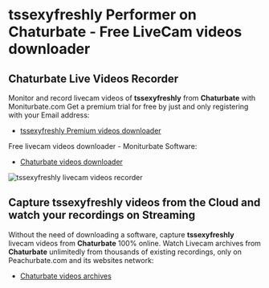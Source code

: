 # tssexyfreshly Performer on Chaturbate - Free LiveCam videos downloader

## Chaturbate Live Videos Recorder

Monitor and record livecam videos of **tssexyfreshly** from **Chaturbate** with Moniturbate.com
Get a premium trial for free by just and only registering with your Email address:
* [tssexyfreshly Premium videos downloader](https://moniturbate.com/request-demo-licence-key.html)

Free livecam videos downloader - Moniturbate Software:
* [Chaturbate videos downloader](https://moniturbate.com/moniturbate-download-software.html)

![tssexyfreshly livecam videos recorder](https://peachurnet.com/templates/moniturbate-software.png)


## Capture tssexyfreshly videos from the Cloud and watch your recordings on Streaming

Without the need of downloading a software, capture **tssexyfreshly** livecam videos from **Chaturbate** 100% online.
Watch Livecam archives from **Chaturbate** unlimitedly from thousands of existing recordings, only on Peachurbate.com and its websites network:
* [Chaturbate videos archives](https://peachurnet.com/)
